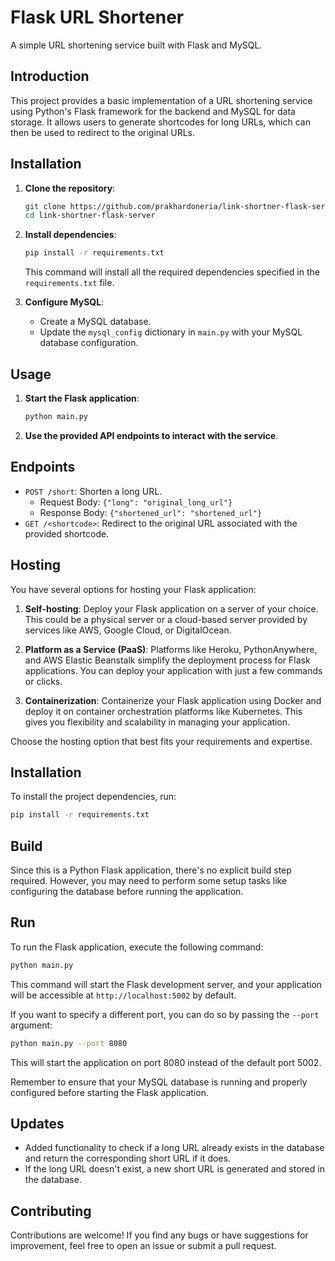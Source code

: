 # Flask URL Shortener

A simple URL shortening service built with Flask and MySQL.

## Introduction

This project provides a basic implementation of a URL shortening service using Python's Flask framework for the backend and MySQL for data storage. It allows users to generate shortcodes for long URLs, which can then be used to redirect to the original URLs.

## Installation

1. **Clone the repository**:

   ```bash
   git clone https://github.com/prakhardoneria/link-shortner-flask-server.git
   cd link-shortner-flask-server
   ```

2. **Install dependencies**:

   ```bash
   pip install -r requirements.txt
   ```

   This command will install all the required dependencies specified in the `requirements.txt` file.

3. **Configure MySQL**:

   - Create a MySQL database.
   - Update the `mysql_config` dictionary in `main.py` with your MySQL database configuration.

## Usage

1. **Start the Flask application**:

   ```bash
   python main.py
   ```

2. **Use the provided API endpoints to interact with the service**.

## Endpoints

- `POST /short`: Shorten a long URL.
  - Request Body: `{"long": "original_long_url"}`
  - Response Body: `{"shortened_url": "shortened_url"}`
- `GET /<shortcode>`: Redirect to the original URL associated with the provided shortcode.

## Hosting

You have several options for hosting your Flask application:

1. **Self-hosting**: Deploy your Flask application on a server of your choice. This could be a physical server or a cloud-based server provided by services like AWS, Google Cloud, or DigitalOcean.

2. **Platform as a Service (PaaS)**: Platforms like Heroku, PythonAnywhere, and AWS Elastic Beanstalk simplify the deployment process for Flask applications. You can deploy your application with just a few commands or clicks.

3. **Containerization**: Containerize your Flask application using Docker and deploy it on container orchestration platforms like Kubernetes. This gives you flexibility and scalability in managing your application.

Choose the hosting option that best fits your requirements and expertise.

## Installation

To install the project dependencies, run:

```bash
pip install -r requirements.txt
```

## Build

Since this is a Python Flask application, there's no explicit build step required. However, you may need to perform some setup tasks like configuring the database before running the application.

## Run

To run the Flask application, execute the following command:

```bash
python main.py
```

This command will start the Flask development server, and your application will be accessible at `http://localhost:5002` by default.

If you want to specify a different port, you can do so by passing the `--port` argument:

```bash
python main.py --port 8080
```

This will start the application on port 8080 instead of the default port 5002.

Remember to ensure that your MySQL database is running and properly configured before starting the Flask application.

## Updates

- Added functionality to check if a long URL already exists in the database and return the corresponding short URL if it does.
- If the long URL doesn't exist, a new short URL is generated and stored in the database.

## Contributing

Contributions are welcome! If you find any bugs or have suggestions for improvement, feel free to open an issue or submit a pull request.
